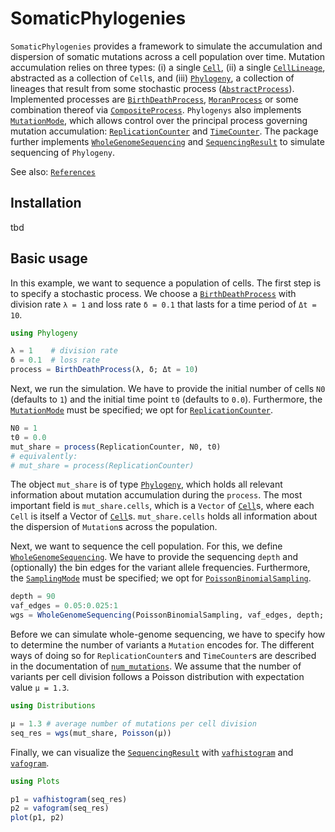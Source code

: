 # SomaticPhylogenies

`SomaticPhylogenies` provides a framework to simulate the accumulation and dispersion of somatic mutations across a cell population over time.
Mutation accumulation relies on three types: (i) a single [`Cell`](@ref), (ii) a single [`CellLineage`](@ref), abstracted as a collection of `Cell`s, and (iii) [`Phylogeny`](@ref), a collection of lineages that result from some stochastic process ([`AbstractProcess`](@ref)).
Implemented processes are [`BirthDeathProcess`](@ref), [`MoranProcess`](@ref) or some combination thereof via [`CompositeProcess`](@ref).
`Phylogenys` also implements [`MutationMode`](@ref), which allows control over the principal process governing mutation accumulation: [`ReplicationCounter`](@ref) and [`TimeCounter`](@ref).
The package further implements [`WholeGenomeSequencing`](@ref) and [`SequencingResult`](@ref) to simulate sequencing of `Phylogeny`.

See also: [`References`](@ref)

## Installation

tbd

## Basic usage

In this example, we want to sequence a population of cells.
The first step is to specify a stochastic process.
We choose a [`BirthDeathProcess`](@ref) with division rate `λ = 1` and loss rate `δ = 0.1` that lasts for a time period of `Δt = 10`.

```julia
using Phylogeny

λ = 1    # division rate
δ = 0.1  # loss rate
process = BirthDeathProcess(λ, δ; Δt = 10)
```

Next, we run the simulation.
We have to provide the initial number of cells `N0` (defaults to `1`) and the initial time point `t0` (defaults to `0.0`).
Furthermore, the [`MutationMode`](@ref) must be specified; we opt for [`ReplicationCounter`](@ref).

```julia
N0 = 1
t0 = 0.0
mut_share = process(ReplicationCounter, N0, t0)
# equivalently:
# mut_share = process(ReplicationCounter)
```

The object `mut_share` is of type [`Phylogeny`](@ref), which holds all relevant information about mutation accumulation during the `process`.
The most important field is `mut_share.cells`, which is a `Vector` of [`Cell`](@ref)s, where each `Cell` is itself a Vector of [`Cell`](@ref)s.
`mut_share.cells` holds all information about the dispersion of `Mutation`s across the population.

Next, we want to sequence the cell population.
For this, we define [`WholeGenomeSequencing`](@ref).
We have to provide the sequencing `depth` and (optionally) the bin edges for the variant allele frequencies.
Furthermore, the [`SamplingMode`](@ref) must be specified; we opt for [`PoissonBinomialSampling`](@ref).

```julia
depth = 90
vaf_edges = 0.05:0.025:1
wgs = WholeGenomeSequencing(PoissonBinomialSampling, vaf_edges, depth; read_min=3)
```

Before we can simulate whole-genome sequencing, we have to specify how to determine the number of variants a `Mutation` encodes for.
The different ways of doing so for `ReplicationCounter`s and `TimeCounter`s are described in the documentation of [`num_mutations`](@ref).
We assume that the number of variants per cell division follows a Poisson distribution with expectation value `μ = 1.3`.

```julia
using Distributions

μ = 1.3 # average number of mutations per cell division
seq_res = wgs(mut_share, Poisson(μ))
```

Finally, we can visualize the [`SequencingResult`](@ref) with [`vafhistogram`](@ref) and [`vafogram`](@ref).

```julia
using Plots

p1 = vafhistogram(seq_res)
p2 = vafogram(seq_res)
plot(p1, p2)
```